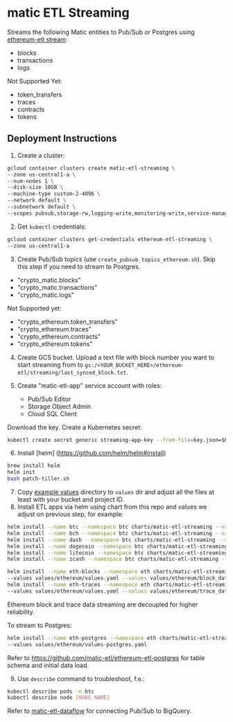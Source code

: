 # matic ETL Streaming

Streams the following Matic entities to Pub/Sub or Postgres using
[ethereum-etl stream](https://github.com/matic-etl/ethereum-etl/tree/develop/docs/commands.md#stream):

- blocks
- transactions
- logs

Not Supported Yet:

- token_transfers
- traces
- contracts
- tokens

## Deployment Instructions

1. Create a cluster:

```bash
gcloud container clusters create matic-etl-streaming \
--zone us-central1-a \
--num-nodes 1 \
--disk-size 10GB \
--machine-type custom-2-4096 \
--network default \
--subnetwork default \
--scopes pubsub,storage-rw,logging-write,monitoring-write,service-management,service-control,trace
```

2. Get `kubectl` credentials:

```bash
gcloud container clusters get-credentials ethereum-etl-streaming \
--zone us-central1-a
```

3. Create Pub/Sub topics (use `create_pubsub_topics_ethereum.sh`). Skip this step if you need to stream to Postgres.

- "crypto_matic.blocks"
- "crypto_matic.transactions"
- "crypto_matic.logs"

Not Supported yet:

- "crypto_ethereum.token_transfers"
- "crypto_ethereum.traces"
- "crypto_ethereum.contracts"
- "crypto_ethereum.tokens"

4. Create GCS bucket. Upload a text file with block number you want to start streaming from to
   `gs:/<YOUR_BUCKET_HERE>/ethereum-etl/streaming/last_synced_block.txt`.

5. Create "matic-etl-app" service account with roles:
   - Pub/Sub Editor
   - Storage Object Admin
   - Cloud SQL Client

Download the key. Create a Kubernetes secret:

```bash
kubectl create secret generic streaming-app-key --from-file=key.json=$HOME/Downloads/key.json
```

6. Install [helm] (https://github.com/helm/helm#install)

```bash
brew install helm
helm init
bash patch-tiller.sh
```

7. Copy [example values](example_values) directory to `values` dir and adjust all the files at least with your bucket and project ID.
8. Install ETL apps via helm using chart from this repo and values we adjust on previous step, for example:

```bash
helm install --name btc --namespace btc charts/matic-etl-streaming --values values/bitcoin/bitcoin/values.yaml
helm install --name bch --namespace btc charts/matic-etl-streaming --values values/bitcoin/bitcoin_cash/values.yaml
helm install --name dash --namespace btc charts/matic-etl-streaming --values values/bitcoin/dash/values.yaml
helm install --name dogecoin --namespace btc charts/matic-etl-streaming --values values/bitcoin/dogecoin/values.yaml
helm install --name litecoin --namespace btc charts/matic-etl-streaming --values values/bitcoin/litecoin/values.yaml
helm install --name zcash --namespace btc charts/matic-etl-streaming --values values/bitcoin/zcash/values.yaml

helm install --name eth-blocks --namespace eth charts/matic-etl-streaming \
--values values/ethereum/values.yaml --values values/ethereum/block_data/values.yaml
helm install --name eth-traces --namespace eth charts/matic-etl-streaming \
--values values/ethereum/values.yaml --values values/ethereum/trace_data/values.yaml

```

Ethereum block and trace data streaming are decoupled for higher reliability.

To stream to Postgres:

```bash
helm install --name eth-postgres --namespace eth charts/matic-etl-streaming \
--values values/ethereum/values-postgres.yaml
```

Refer to https://github.com/matic-etl/ethereum-etl-postgres for table schema and initial data load.

9. Use `describe` command to troubleshoot, f.e.:

```bash
kubectl describe pods -n btc
kubectl describe node [NODE_NAME]
```

Refer to [matic-etl-dataflow](https://github.com/matic-etl/matic-etl-dataflow)
for connecting Pub/Sub to BigQuery.
